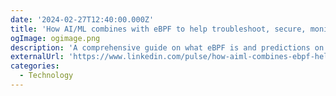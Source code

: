 ```yaml
---
date: '2024-02-27T12:40:00.000Z'
title: 'How AI/ML combines with eBPF to help troubleshoot, secure, monitor Linux networking'
ogImage: ogimage.png
description: 'A comprehensive guide on what eBPF is and predictions on how it may evolve'
externalUrl: 'https://www.linkedin.com/pulse/how-aiml-combines-ebpf-help-troubleshoot-secure-monitor-raj-sahu-e64oc/'
categories:
  - Technology
---
```

